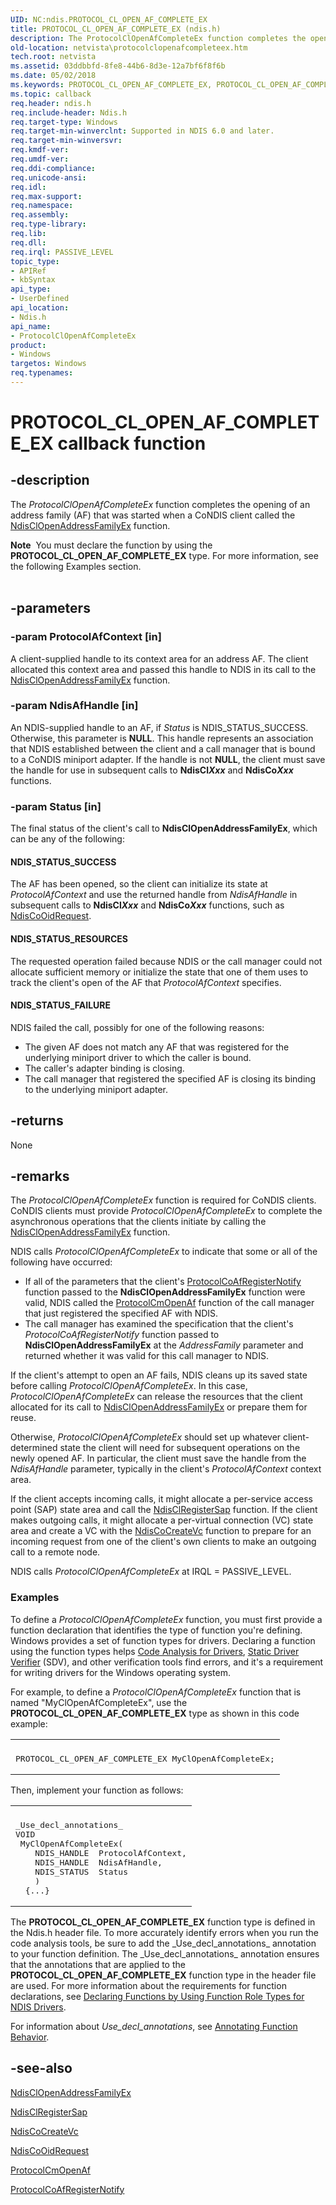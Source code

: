 ```yaml
---
UID: NC:ndis.PROTOCOL_CL_OPEN_AF_COMPLETE_EX
title: PROTOCOL_CL_OPEN_AF_COMPLETE_EX (ndis.h)
description: The ProtocolClOpenAfCompleteEx function completes the opening of an address family (AF) that was started when a CoNDIS client called the NdisClOpenAddressFamilyEx function.Note  You must declare the function by using the PROTOCOL_CL_OPEN_AF_COMPLETE_EX type. For more information, see the following Examples section.
old-location: netvista\protocolclopenafcompleteex.htm
tech.root: netvista
ms.assetid: 03ddbbfd-8fe8-44b6-8d3e-12a7bf6f8f6b
ms.date: 05/02/2018
ms.keywords: PROTOCOL_CL_OPEN_AF_COMPLETE_EX, PROTOCOL_CL_OPEN_AF_COMPLETE_EX callback, ProtocolClOpenAfCompleteEx, ProtocolClOpenAfCompleteEx callback function [Network Drivers Starting with Windows Vista], condis_client_ref_8b7e876e-d2b2-4676-8120-aa18f717cca2.xml, ndis/ProtocolClOpenAfCompleteEx, netvista.protocolclopenafcompleteex
ms.topic: callback
req.header: ndis.h
req.include-header: Ndis.h
req.target-type: Windows
req.target-min-winverclnt: Supported in NDIS 6.0 and later.
req.target-min-winversvr: 
req.kmdf-ver: 
req.umdf-ver: 
req.ddi-compliance: 
req.unicode-ansi: 
req.idl: 
req.max-support: 
req.namespace: 
req.assembly: 
req.type-library: 
req.lib: 
req.dll: 
req.irql: PASSIVE_LEVEL
topic_type:
- APIRef
- kbSyntax
api_type:
- UserDefined
api_location:
- Ndis.h
api_name:
- ProtocolClOpenAfCompleteEx
product:
- Windows
targetos: Windows
req.typenames: 
---
```


# PROTOCOL_CL_OPEN_AF_COMPLETE_EX callback function


## -description


The 
  <i>ProtocolClOpenAfCompleteEx</i> function completes the opening of an address family (AF) that was started
  when a CoNDIS client called the 
  <a href="https://docs.microsoft.com/windows-hardware/drivers/ddi/content/ndis/nf-ndis-ndisclopenaddressfamilyex">NdisClOpenAddressFamilyEx</a> function.
<div class="alert"><b>Note</b>  You must declare the function by using the <b>PROTOCOL_CL_OPEN_AF_COMPLETE_EX</b> type.
   For more information, see the following Examples section.</div><div> </div>

## -parameters




### -param ProtocolAfContext [in]

A client-supplied handle to its context area for an address AF. The client allocated this context
     area and passed this handle to NDIS in its call to the 
     <a href="https://docs.microsoft.com/windows-hardware/drivers/ddi/content/ndis/nf-ndis-ndisclopenaddressfamilyex">
     NdisClOpenAddressFamilyEx</a> function.


### -param NdisAfHandle [in]

An NDIS-supplied handle to an AF, if 
     <i>Status</i> is NDIS_STATUS_SUCCESS. Otherwise, this parameter is <b>NULL</b>. This handle represents an
     association that NDIS established between the client and a call manager that is bound to a CoNDIS
     miniport adapter. If the handle is not <b>NULL</b>, the client must save the handle for use in subsequent calls
     to 
     <b>NdisCl<i>Xxx</i></b> and 
     <b>NdisCo<i>Xxx</i></b> functions.


### -param Status [in]

The final status of the client's call to 
     <b>NdisClOpenAddressFamilyEx</b>, which can be any of the following: 
     





#### NDIS_STATUS_SUCCESS

The AF has been opened, so the client can initialize its state at 
       <i>ProtocolAfContext</i> and use the returned handle from 
       <i>NdisAfHandle</i> in subsequent calls to 
       <b>NdisCl<i>Xxx</i></b> and 
       <b>NdisCo<i>Xxx</i></b> functions, such as 
       <a href="https://docs.microsoft.com/windows-hardware/drivers/ddi/content/ndis/nf-ndis-ndiscooidrequest">NdisCoOidRequest</a>.



#### NDIS_STATUS_RESOURCES

The requested operation failed because NDIS or the call manager could not allocate sufficient
       memory or initialize the state that one of them uses to track the client's open of the AF that 
       <i>ProtocolAfContext</i> specifies.



#### NDIS_STATUS_FAILURE

NDIS failed the call, possibly for one of the following reasons:
       

<ul>
<li>
The given AF does not match any AF that was registered for the underlying miniport driver to
         which the caller is bound.

</li>
<li>
The caller's adapter binding is closing.

</li>
<li>
The call manager that registered the specified AF is closing its binding to the underlying
         miniport adapter.

</li>
</ul>

## -returns



None




## -remarks



The 
    <i>ProtocolClOpenAfCompleteEx</i> function is required for CoNDIS clients. CoNDIS clients must provide 
    <i>ProtocolClOpenAfCompleteEx</i> to complete the asynchronous operations that the clients initiate by
    calling the 
    <a href="https://docs.microsoft.com/windows-hardware/drivers/ddi/content/ndis/nf-ndis-ndisclopenaddressfamilyex">
    NdisClOpenAddressFamilyEx</a> function.

NDIS calls 
    <i>ProtocolClOpenAfCompleteEx</i> to indicate that some or all of the following have occurred:

<ul>
<li>
If all of the parameters that the client's 
      <a href="https://docs.microsoft.com/windows-hardware/drivers/ddi/content/ndis/nc-ndis-protocol_co_af_register_notify">
      ProtocolCoAfRegisterNotify</a> function passed to the 
      <b>NdisClOpenAddressFamilyEx</b> function were valid, NDIS called the 
      <a href="https://docs.microsoft.com/windows-hardware/drivers/ddi/content/ndis/nc-ndis-protocol_cm_open_af">ProtocolCmOpenAf</a> function of the
      call manager that just registered the specified AF with NDIS.

</li>
<li>
The call manager has examined the specification that the client's 
      <i>ProtocolCoAfRegisterNotify</i> function passed to 
      <b>NdisClOpenAddressFamilyEx</b> at the 
      <i>AddressFamily</i> parameter and returned whether it was valid for this call manager to NDIS.

</li>
</ul>
If the client's attempt to open an AF fails, NDIS cleans up its saved state before calling 
    <i>ProtocolClOpenAfCompleteEx</i>. In this case, 
    <i>ProtocolClOpenAfCompleteEx</i> can release the resources that the client allocated for its call to 
    <a href="https://docs.microsoft.com/windows-hardware/drivers/ddi/content/ndis/nf-ndis-ndisclopenaddressfamilyex">NdisClOpenAddressFamilyEx</a> or
    prepare them for reuse.

Otherwise, 
    <i>ProtocolClOpenAfCompleteEx</i> should set up whatever client-determined state the client will need for
    subsequent operations on the newly opened AF. In particular, the client must save the handle from the 
    <i>NdisAfHandle</i> parameter, typically in the client's 
    <i>ProtocolAfContext</i> context area.

If the client accepts incoming calls, it might allocate a per-service access point (SAP) state area
    and call the 
    <a href="https://docs.microsoft.com/windows-hardware/drivers/ddi/content/ndis/nf-ndis-ndisclregistersap">NdisClRegisterSap</a> function. If the
    client makes outgoing calls, it might allocate a per-virtual connection (VC) state area and create a VC
    with the 
    <a href="https://docs.microsoft.com/windows-hardware/drivers/ddi/content/ndis/nf-ndis-ndiscocreatevc">NdisCoCreateVc</a> function to prepare for an
    incoming request from one of the client's own clients to make an outgoing call to a remote node.

NDIS calls 
    <i>ProtocolClOpenAfCompleteEx</i> at IRQL = PASSIVE_LEVEL.

<h3><a id="Examples"></a><a id="examples"></a><a id="EXAMPLES"></a>Examples</h3>
To define a <i>ProtocolClOpenAfCompleteEx</i> function, you must first provide a function declaration that identifies the type of function you're defining. Windows provides a set of function types for drivers. Declaring a function using the function types helps <a href="https://docs.microsoft.com/windows-hardware/drivers/devtest/code-analysis-for-drivers">Code Analysis for Drivers</a>, <a href="https://docs.microsoft.com/windows-hardware/drivers/devtest/static-driver-verifier">Static Driver Verifier</a> (SDV), and other verification tools find errors, and it's a requirement for writing drivers for the Windows operating system.

For example, to define a <i>ProtocolClOpenAfCompleteEx</i> function that is named "MyClOpenAfCompleteEx", use the <b>PROTOCOL_CL_OPEN_AF_COMPLETE_EX</b> type as shown in this code example:

<div class="code"><span codelanguage=""><table>
<tr>
<th></th>
</tr>
<tr>
<td>
<pre>PROTOCOL_CL_OPEN_AF_COMPLETE_EX MyClOpenAfCompleteEx;</pre>
</td>
</tr>
</table></span></div>
Then, implement your function as follows:

<div class="code"><span codelanguage=""><table>
<tr>
<th></th>
</tr>
<tr>
<td>
<pre>_Use_decl_annotations_
VOID
 MyClOpenAfCompleteEx(
    NDIS_HANDLE  ProtocolAfContext,
    NDIS_HANDLE  NdisAfHandle,
    NDIS_STATUS  Status
    )
  {...}</pre>
</td>
</tr>
</table></span></div>
The <b>PROTOCOL_CL_OPEN_AF_COMPLETE_EX</b> function type is defined in the Ndis.h header file. To more accurately identify errors when you run the code analysis tools, be sure to add the _Use_decl_annotations_ annotation to your function definition.  The _Use_decl_annotations_ annotation ensures that the annotations that are applied to the <b>PROTOCOL_CL_OPEN_AF_COMPLETE_EX</b> function type in the header file are used.  For more information about the requirements for function declarations, see <a href="https://docs.microsoft.com/windows-hardware/drivers/devtest/declaring-functions-by-using-function-role-types-for-ndis-drivers">Declaring Functions by Using Function Role Types for NDIS Drivers</a>.

For information about  _Use_decl_annotations_, see <a href="https://go.microsoft.com/fwlink/p/?linkid=286697">Annotating Function Behavior</a>. 




## -see-also




<a href="https://docs.microsoft.com/windows-hardware/drivers/ddi/content/ndis/nf-ndis-ndisclopenaddressfamilyex">NdisClOpenAddressFamilyEx</a>



<a href="https://docs.microsoft.com/windows-hardware/drivers/ddi/content/ndis/nf-ndis-ndisclregistersap">NdisClRegisterSap</a>



<a href="https://docs.microsoft.com/windows-hardware/drivers/ddi/content/ndis/nf-ndis-ndiscocreatevc">NdisCoCreateVc</a>



<a href="https://docs.microsoft.com/windows-hardware/drivers/ddi/content/ndis/nf-ndis-ndiscooidrequest">NdisCoOidRequest</a>



<a href="https://docs.microsoft.com/windows-hardware/drivers/ddi/content/ndis/nc-ndis-protocol_cm_open_af">ProtocolCmOpenAf</a>



<a href="https://docs.microsoft.com/windows-hardware/drivers/ddi/content/ndis/nc-ndis-protocol_co_af_register_notify">ProtocolCoAfRegisterNotify</a>
 

 

